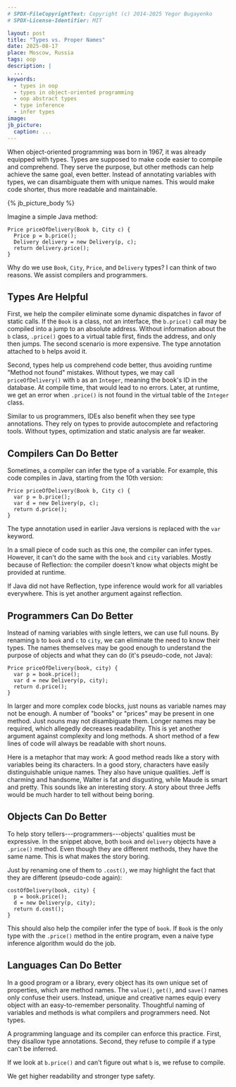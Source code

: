 ```yaml
---
# SPDX-FileCopyrightText: Copyright (c) 2014-2025 Yegor Bugayenko
# SPDX-License-Identifier: MIT

layout: post
title: "Types vs. Proper Names"
date: 2025-08-17
place: Moscow, Russia
tags: oop
description: |
  ...
keywords:
  - types in oop
  - types in object-oriented programming
  - oop abstract types
  - type inference
  - infer types
image:
jb_picture:
  caption: ...
---
```


When object-oriented programming was born in 1967, it was already equipped with types.
Types are supposed to make code easier to compile and comprehend.
They serve the purpose, but other methods can help achieve the same goal, even better.
Instead of annotating variables with types, we can disambiguate them with unique names.
This would make code shorter, thus more readable and maintainable.

<!--more-->

{% jb_picture_body %}

Imagine a simple Java method:

```
Price priceOfDelivery(Book b, City c) {
  Price p = b.price();
  Delivery delivery = new Delivery(p, c);
  return delivery.price();
}
```

Why do we use `Book`, `City`, `Price`, and `Delivery` types?
I can think of two reasons.
We assist compilers and programmers.

## Types Are Helpful

First, we help the compiler eliminate some dynamic dispatches in favor of static calls.
If the `Book` is a class, not an interface, the `b.price()` call may be compiled into a jump to an absolute address.
Without information about the `b` class, `.price()` goes to a virtual table first, finds the address, and only then jumps.
The second scenario is more expensive.
The type annotation attached to `b` helps avoid it.

Second, types help us comprehend code better, thus avoiding runtime "Method not found" mistakes.
Without types, we may call `priceOfDelivery()` with `b` as an `Integer`, meaning the book's ID in the database.
At compile time, that would lead to no errors.
Later, at runtime, we get an error when `.price()` is not found in the virtual table of the `Integer` class.

Similar to us programmers, IDEs also benefit when they see type annotations.
They rely on types to provide autocomplete and refactoring tools.
Without types, optimization and static analysis are far weaker.

## Compilers Can Do Better

Sometimes, a compiler can infer the type of a variable.
For example, this code compiles in Java, starting from the 10th version:

```
Price priceOfDelivery(Book b, City c) {
  var p = b.price();
  var d = new Delivery(p, c);
  return d.price();
}
```

The type annotation used in earlier Java versions is replaced with the `var` keyword.

In a small piece of code such as this one, the compiler can infer types.
However, it can't do the same with the `book` and `city` variables.
Mostly because of Reflection: the compiler doesn't know what objects might be provided at runtime.

If Java did not have Reflection, type inference would work for all variables everywhere.
This is yet another argument against reflection.

## Programmers Can Do Better

Instead of naming variables with single letters, we can use full nouns.
By renaming `b` to `book` and `c` to `city`, we can eliminate the need to know their types.
The names themselves may be good enough to understand the purpose of objects and what they can do (it's pseudo-code, not Java):

```
Price priceOfDelivery(book, city) {
  var p = book.price();
  var d = new Delivery(p, city);
  return d.price();
}
```

In larger and more complex code blocks, just nouns as variable names may not be enough.
A number of "books" or "prices" may be present in one method.
Just nouns may not disambiguate them.
Longer names may be required, which allegedly decreases readability.
This is yet another argument against complexity and long methods.
A short method of a few lines of code will always be readable with short nouns.

Here is a metaphor that may work:
A good method reads like a story with variables being its characters.
In a good story, characters have easily distinguishable unique names.
They also have unique qualities.
Jeff is charming and handsome, Walter is fat and disgusting, while Maude is smart and pretty.
This sounds like an interesting story.
A story about three Jeffs would be much harder to tell without being boring.

## Objects Can Do Better

To help story tellers---programmers---objects' qualities must be expressive.
In the snippet above, both `book` and `delivery` objects have a `.price()` method.
Even though they are different methods, they have the same name.
This is what makes the story boring.

Just by renaming one of them to `.cost()`, we may highlight the fact that they are different (pseudo-code again):

```
costOfDelivery(book, city) {
  p = book.price();
  d = new Delivery(p, city);
  return d.cost();
}
```

This should also help the compiler infer the type of `book`.
If `Book` is the only type with the `.price()` method in the entire program, even a naive type inference algorithm would do the job.

## Languages Can Do Better

In a good program or a library, every object has its own unique set of properties, which are method names.
The `value()`, `get()`, and `save()` names only confuse their users.
Instead, unique and creative names equip every object with an easy-to-remember personality.
Thoughtful naming of variables and methods is what compilers and programmers need.
Not types.

A programming language and its compiler can enforce this practice.
First, they disallow type annotations.
Second, they refuse to compile if a type can't be inferred.

If we look at `b.price()` and can't figure out what `b` is, we refuse to compile.

We get higher readability and stronger type safety.
